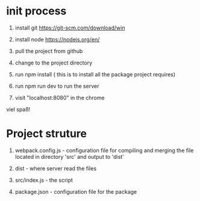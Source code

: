 # init process

1. install git
https://git-scm.com/download/win

2. install node
https://nodejs.org/en/

3. pull the project from github

4. change to the project directory

4. run npm install ( this is to install all the package project requires)

5. run npm run dev to run the server

6. visit "localhost:8080" in the chrome

viel spaß!

# Project struture

1. webpack.config.js - configuration file for compiling and merging the file located in directory 'src' and output to 'dist'

2. dist - where server read the files

2. src/index.js - the script

3. package.json - configuration file for the package